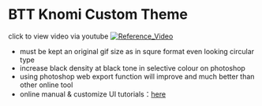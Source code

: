 # BTT Knomi Custom Theme
click to view video via youtube
[![Reference_Video](http://img.youtube.com/vi/r4_up6OBChk/0.jpg)](https://youtu.be/r4_up6OBChk)



- must be kept an original gif size as in squre format even looking circular type
- increase black density at black tone in selective colour on photoshop
- using photoshop web export function will improve and much better than other online tool
- online manual & customize UI tutorials：[here](https://bigtreetech.github.io/docs/KNOMI.html)

